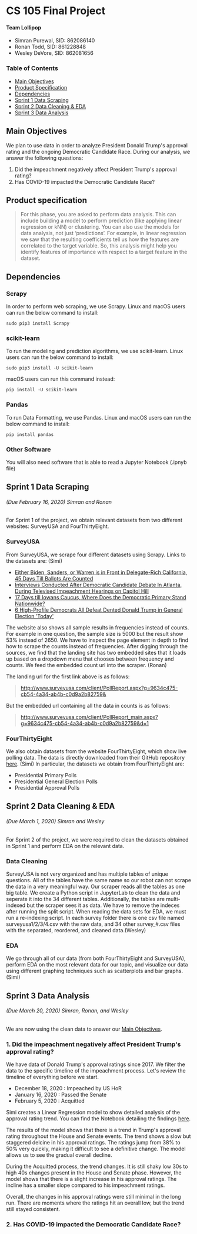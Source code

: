 # CS 105 Final Project
#### Team Lollipop
- Simran Purewal, SID: 862086140
- Ronan Todd, SID: 861228848
- Wesley DeVore, SID: 862081656


### Table of Contents
- [Main Objectives](#main-objectives)
- [Product Specification](#product-specification)
- [Dependencies](#dependencies)
- [Sprint 1 Data Scraping](#phase-1-data-scraping)
- [Sprint 2 Data Cleaning & EDA](#phase-2-data-cleaning--eda)
- [Sprint 3 Data Analysis](#phase-3-data-analysis)

## Main Objectives
We plan to use data in order to analyze President Donald Trump's approval rating and the ongoing Democratic Candidate Race. During our analysis, we answer the following questions:
1. Did the impeachment negatively affect President Trump's approval rating?
2. Has COVID-19 impacted the Democratic Candidate Race?

## Product specification
> For this phase, you are asked to perform data analysis. This can include building a model to
perform prediction (like applying linear regression or kNN) or clustering. You can also use the
models for data analysis, not just ‘predictions’. For example, in linear regression we saw that the
resulting coefficients tell us how the features are correlated to the target variable. So, this analysis
might help you identify features of importance with respect to a target feature in the dataset.


## Dependencies 
### Scrapy
In order to perform web scraping, we use Scrapy. Linux and macOS users can run the below command to install: 
```
sudo pip3 install Scrapy
```
### scikit-learn
To run the modeling and prediction algorithms, we use scikit-learn. Linux users can run the below command to install: 
```
sudo pip3 install -U scikit-learn
```
macOS users can run this command instead:
```
pip install -U scikit-learn
```
### Pandas
To run Data Formatting, we use Pandas. Linux and macOS users can run the below command to install: 
```
pip install pandas
```
### Other Software
You will also need software that is able to read a Jupyter Notebook (.ipnyb file)

## Sprint 1 Data Scraping
###### (Due February 16, 2020) Simran and Ronan

For Sprint 1 of the project, we obtain relevant datasets from two different websites: SurveyUSA and FourThirtyEight. 

### SurveyUSA
From SurveyUSA, we scrape four different datasets using Scrapy. Links to the datasets are: (Simi)

- [Either Biden, Sanders, or Warren is in Front in Delegate-Rich California, 45 Days Till Ballots Are Counted](http://www.surveyusa.com/client/PollReport_main.aspx?g=9634c475-cb54-4a34-ab4b-c0d9a2b82759&d=1)
- [Interviews Conducted After Democratic Candidate Debate In Atlanta, During Televised Impeachment Hearings on Capitol Hill](http://www.surveyusa.com/client/PollReport_main.aspx?g=0f19d585-788e-4f86-81d0-d09a5e046780&d=1)
- [17 Days till Iowans Caucus, Where Does the Democratic Primary Stand Nationwide?](http://www.surveyusa.com/client/PollReport_main.aspx?g=b4747822-277e-4d2c-b896-eb4e04672c09&d=1)
- [6 High-Profile Democrats All Defeat Dented Donald Trump in General Election 'Today'](http://www.surveyusa.com/client/PollReport_main.aspx?g=5128ee79-1b59-4146-bf80-54906bb24d4b&d=1)

The website also shows all sample results in frequencies instead of counts. For example in one question, the sample size is 5000 but the result show 53% instead of 2650. We have to inspect the page element in depth to find how to scrape the counts instead of frequencies. After digging through the sources, we find that the landing site has two embedded sites that it loads up based on a dropdown menu that chooses between frequency and counts. We feed the embedded count url into the scraper. (Ronan)

The landing url for the first link above is as follows:

> http://www.surveyusa.com/client/PollReport.aspx?g=9634c475-cb54-4a34-ab4b-c0d9a2b82759&

But the embedded url containing all the data in counts is as follows:

> http://www.surveyusa.com/client/PollReport_main.aspx?g=9634c475-cb54-4a34-ab4b-c0d9a2b82759&d=1

### FourThirtyEight
We also obtain datasets from the website FourThirtyEight, which show live polling data. The data is directly downloaded from their GitHub repository [here](https://github.com/fivethirtyeight/data/tree/master/polls). (Simi) In particular, the datasets we obtain from FourThirtyEight are:
- Presidential Primary Polls
- Presidential General Election Polls
- Presidential Approval Polls

## Sprint 2 Data Cleaning & EDA
###### (Due March 1, 2020) Simran and Wesley

For Sprint 2 of the project, we were required to clean the datasets obtained in Sprint 1 and perform EDA on the relevant data.

### Data Cleaning
SurveyUSA is not very organized and has multiple tables of unique questions. All of the tables have the same name so our robot can not scrape the data in a very meaningful way. Our scraper reads all the tables as one big table. We create a Python script in JupyterLab to clean the data and seperate it into the 34 different tables. Additionally, the tables are multi-indexed but the scraper sees it as data. We have to remove the indeces after running the split script. When reading the data sets for EDA, we must run a re-indexing script. In each survey folder there is one csv file named surveyusa1/2/3/4.csv with the raw data, and 34 other survey_#.csv files with the separated, reordered, and cleaned data.(Wesley)

### EDA
We go through all of our data (from both FourThirtyEight and SurveyUSA), perform EDA on the most relevant data for our topic, and visualize our data using different graphing techniques such as scatterplots and bar graphs. (Simi)

## Sprint 3 Data Analysis
###### (Due March 20, 2020) Simran, Ronan, and Wesley

We are now using the clean data to answer our [Main Objectives](#main-objectives).
### 1. Did the impeachment negatively affect President Trump's approval rating?

We have data of Donald Trump's approval ratings since 2017. We filter the data to the specific timeline of the impeachment process. Let's review the timeline of everything before we start.
 
- December 18, 2020 : Impeached by US HoR
- January 16, 2020 : Passed the Senate
- February 5, 2020 : Acquitted

Simi creates a Linear Regression model to show detailed analysis of the approval rating trend. You can find the Notebook detailing the findings [here](https://github.com/CS-UCR/cs105-prj-phase1-lolli-lolli-lollipop/blob/master/phase_3_simi.ipynb). 

The results of the model shows that there is a trend in Trump's approval rating throughout the House and Senate events. The trend shows a slow but staggered delcine in his approval ratings. The ratings jump from 38% to 50% very quickly, making it difficult to see a definitive change. The model allows us to see the gradual overall decline. 

During the Acquitted process, the trend changes. It is still shaky low 30s to high 40s changes present in the House and Senate phase. However, the model shows that there is a slight increase in his approval ratings. The incline has a smaller slope compared to his impeachment ratings. 

Overall, the changes in his approval ratings were still minimal in the long run. There are moments where the ratings hit an overall low, but the trend still stayed consistent.

### 2. Has COVID-19 impacted the Democratic Candidate Race?
